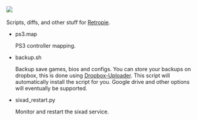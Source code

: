 ![](https://retropie.org.uk/wp-content/uploads/2016/04/RetroPieWebsiteLogo.png)
----------

Scripts, diffs, and other stuff for [Retropie](http://http://retropie.org.uk/).

* ps3.map

    PS3 controller mapping.

* backup.sh

    Backup save games, bios and configs. You can store your backups on dropbox, this is done using [Dropbox-Uploader](http://http://retropie.org.uk/). This script will automatically install the script for you. Google drive and other options will eventually be supported.

* sixad_restart.py

    Monitor and restart the sixad service.
